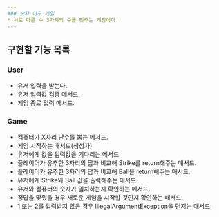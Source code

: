 ```yaml
---
### 숫자 야구 게임
* 서로 다른 수 3가지의 수를 맞추는 게임이다. 
---
```

## 구현할 기능 목록

### User 
* 유저 입력을 받는다. 
* 유저 입력값 검증 메서드. 
* 게임 종료 입력 메서드.

### Game 
* 컴퓨터가 X자리 난수를 뽑는 메서드.
* 게임 시작하는 매서드(생성자).
* 유저에게 값을 입력값을 기다리는 메서드. 
* 플레이어가 유추한 3자리의 답과 비교해 Strike를 return해주는 매서드. 
* 플레이어가 유추한 3자리의 답과 비교해 Ball을 return해주는 매서드.
* 유저에게 Strike와 Ball 값을 출력해주는 매서드.
* 유저와 컴퓨터의 숫자가 일치하는지 확인하는 메서드. 
* 정답을 맞췄을 경우 새로운 게임을 시작할 것인지 확인하는 매서드. 
* 1 또는 2를 입력받지 않은 경우 IllegalArgumentException을 던지는 매서드.
